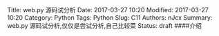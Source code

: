 Title: web.py 源码试分析
Date: 2017-03-27 10:20
Modified: 2017-03-27 10:20
Category: Python
Tags: Python
Slug: C11
Authors: nJcx
Summary: web.py 源码试分析,仅仅是尝试分析,自己比较菜
Status: draft
####介绍




